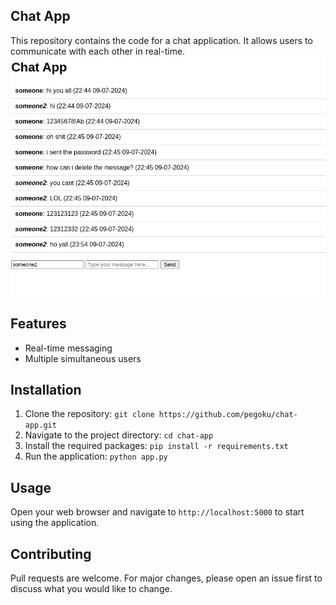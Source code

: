 ## Chat App

This repository contains the code for a chat application. It allows users to communicate with each other in real-time.
![chat-app](https://raw.githubusercontent.com/Pegoku/chat-app/main/img/image.png)

## Features

- Real-time messaging
- Multiple simultaneous users

## Installation

1. Clone the repository: `git clone https://github.com/pegoku/chat-app.git`
2. Navigate to the project directory: `cd chat-app`
3. Install the required packages: `pip install -r requirements.txt`
4. Run the application: `python app.py`

## Usage

Open your web browser and navigate to `http://localhost:5000` to start using the application.

## Contributing

Pull requests are welcome. For major changes, please open an issue first to discuss what you would like to change.
